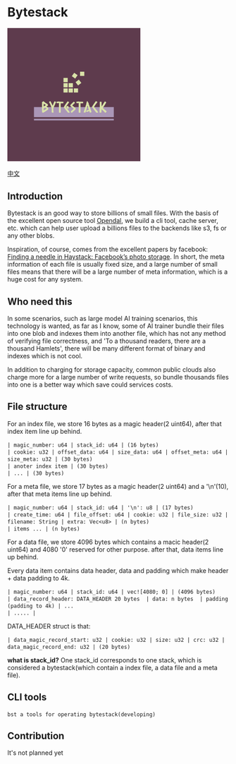 # Bytestack

<img src="docs/logo.png" style="width: 60%">

[中文](./docs/README_CN.md)

## Introduction 
Bytestack is an good way to store billions of small files. With the basis of the excellent open source tool [Opendal](https://github.com/apache/incubator-opendal), we build a cli tool, cache server, etc. which can help user upload a billions files to the backends like s3, fs or any other blobs.

Inspiration, of course, comes from the excellent papers by facebook: [Finding a needle in Haystack: Facebook’s photo storage](https://www.usenix.org/legacy/event/osdi10/tech/full_papers/Beaver.pdf). In short, the meta information of each file is usually fixed size, and a large number of small files means that there will be a large number of meta information, which is a huge cost for any system.

## Who need this
In some scenarios, such as large model AI training scenarios, this technology is wanted, as far as I know, some of AI trainer bundle their files into one blob and indexes them into another file, which has not any method of verifying file correctness, and 'To a thousand readers, there are a thousand Hamlets', there will be many different format of binary and indexes which is not cool.

In addition to charging for storage capacity, common public clouds also charge more for a large number of write requests, so bundle thousands files into one is a better way which save could services costs.

## File structure

For an index file, we store 16 bytes as a magic header(2 uint64), after that index item line up behind.
```
| magic_number: u64 | stack_id: u64 | (16 bytes)
| cookie: u32 | offset_data: u64 | size_data: u64 | offset_meta: u64 | size_meta: u32 | (30 bytes)
| anoter index item | (30 bytes)
| ... | (30 bytes)

```

For a meta file, we store 17 bytes as a magic header(2 uint64) and a '\n'(10), after that meta items line up behind.

```
| magic_number: u64 | stack_id: u64 | '\n': u8 | (17 bytes)
| create_time: u64 | file_offset: u64 | cookie: u32 | file_size: u32 | filename: String | extra: Vec<u8> | (n bytes)
| items ... | (n bytes)
```

For a data file, we store 4096 bytes which contains a macic header(2 uint64) and 4080 '0' reserved for other purpose. after that, data items line up behind.

Every data item contains data header, data and padding which make header + data padding to 4k.

```
| magic_number: u64 | stack_id: u64 | vec![4080; 0] | (4096 bytes)
| data_record_header: DATA_HEADER 20 bytes  | data: n bytes  | padding (padding to 4k) | ...
| ..... | 
```

DATA_HEADER struct is that:

```
| data_magic_record_start: u32 | cookie: u32 | size: u32 | crc: u32 | data_magic_record_end: u32 | (20 bytes)
```

**what is stack_id?** One stack_id corresponds to one stack, which is considered a bytestack(which contain a index file, a data file and a meta file).

## CLI tools

```
bst a tools for operating bytestack(developing)
```

## Contribution

It's not planned yet